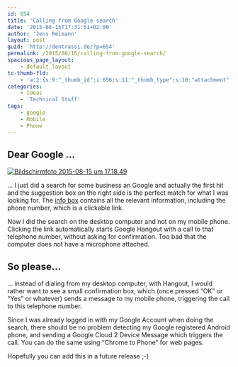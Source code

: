 ```yaml
---
id: 654
title: 'Calling from Google search'
date: '2015-08-15T17:31:51+02:00'
author: 'Jens Reimann'
layout: post
guid: 'http://dentrassi.de/?p=654'
permalink: /2015/08/15/calling-from-google-search/
spacious_page_layout:
    - default_layout
tc-thumb-fld:
    - 'a:2:{s:9:"_thumb_id";i:656;s:11:"_thumb_type";s:10:"attachment";}'
categories:
    - Ideas
    - 'Technical Stuff'
tags:
    - google
    - Mobile
    - Phone
---
```


## Dear Google …

[![Bildschirmfoto 2015-08-15 um 17.18.49](//dentrassi.de/wp-content/uploads/Bildschirmfoto-2015-08-15-um-17.18.49-150x150.png)](//dentrassi.de/wp-content/uploads/Bildschirmfoto-2015-08-15-um-17.18.49.png)

… I just did a search for some business an Google and actually the first hit and the suggestion box on the right side is the perfect match for what I was looking for. The [info box](http://dentrassi.de/wp-content/uploads/Bildschirmfoto-2015-08-15-um-17.18.49.png) contains all the relevant information, including the phone number, which is a clickable link.

<!-- more -->

Now I did the search on the desktop computer and not on my mobile phone. Clicking the link automatically starts Google Hangout with a call to that telephone number, without asking for confirmation. Too bad that the computer does not have a microphone attached.

## So please…

… instead of dialing from my desktop computer, with Hangout, I would rather want to see a small confirmation box, which (once pressed “OK” or “Yes” or whatever) sends a message to my mobile phone, triggering the call to this telephone number.

Since I was already logged in with my Google Account when doing the search, there should be no problem detecting my Google registered Android phone, and sending a Google Cloud 2 Device Message which triggers the call. You can do the same using “Chrome to Phone” for web pages.

Hopefully you can add this in a future release ;-)
